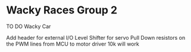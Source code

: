 # Wacky Races Group 2

TO DO Wacky Car

Add header for external I/O
Level Shifter for servo
Pull Down resistors on the PWM lines from MCU to motor driver 10k will work
